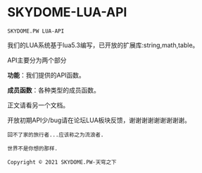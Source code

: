 # SKYDOME-LUA-API
```
SKYDOME.PW LUA-API
```

我们的LUA系统基于lua5.3编写，已开放的扩展库:string,math,table。

API主要分为两个部分 

**功能**：我们提供的API函数。

**成员函数**：各种类型的成员函数。



正文请看另一个文档。

开放初期API少/bug请在论坛LUA板块反馈，谢谢谢谢谢谢谢谢谢。







```
回不了家的旅行者...应该称之为流浪者.

世界不是你想的那样.

Copyright © 2021 SKYDOME.PW-天穹之下
```
